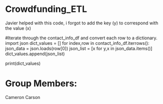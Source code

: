 # Crowdfunding_ETL

Javier helped with this code, i forgot to add the key (y) to correspond with the value (x)

#Iterate through the contact_info_df and convert each row to a dictionary.
import json
dict_values = []
for index,row in contact_info_df.iterrows():
    json_data = json.loads(row[0])
    json_list = [x for y,x in json_data.items()]
    dict_values.append(json_list)

print(dict_values)

# Group Members:
Cameron Carson
